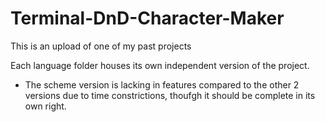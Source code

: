 # Terminal-DnD-Character-Maker
This is an upload of one of my past projects

Each language folder houses its own independent version of the project.
 - The scheme version is lacking in features compared to the other 2 versions due to time constrictions, thoufgh it should be complete in its own right.
